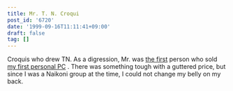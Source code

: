 ```yaml
---
title: Mr. T. N. Croqui
post_id: '6720'
date: '1999-09-16T11:11:41+09:00'
draft: false
tag: []
---
```


Croquis who drew TN. As a digression, Mr. was [the first](/pc-9821) person who sold [my first personal PC](/pc-9821) . There was something tough with a guttered price, but since I was a Naikoni group at the time, I could not change my belly on my back.